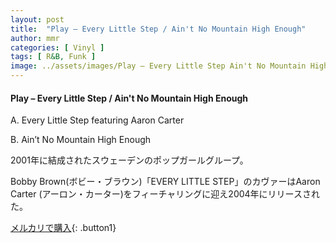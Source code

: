 ```yaml
---
layout: post
title:  "Play – Every Little Step / Ain't No Mountain High Enough"
author: mmr
categories: [ Vinyl ]
tags: [ R&B, Funk ]
image: ../assets/images/Play – Every Little Step Ain't No Mountain High Enough.jpg
---
```


#### Play – Every Little Step / Ain't No Mountain High Enough

A. Every Little Step featuring Aaron Carter

B. Ain’t No Mountain High Enough

2001年に結成されたスウェーデンのポップガールグループ。

Bobby Brown(ボビー・ブラウン)「EVERY LITTLE STEP」のカヴァーはAaron Carter (アーロン・カーター)をフィーチャリングに迎え2004年にリリースされた。

[メルカリで購入](https://jp.mercari.com/item/m58251300006){: .button1}

